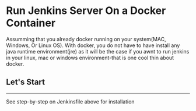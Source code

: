 # Run Jenkins Server On a Docker Container
Assumming that you already docker running on your system(MAC, Windows, Or Linux OS).
With docker, you do not have to have install any java runtime environment(jre) as it will be 
the case if you awnt to run jenkins in your linux, mac or windows environment-that is one cool thin about docker.

## Let's Start
---
See step-by-step on Jenkinsfile above for installation




